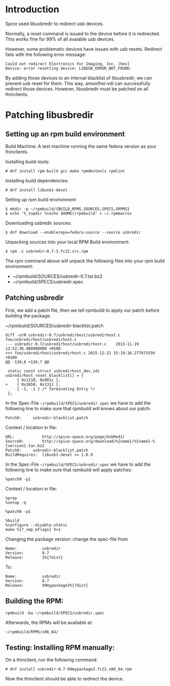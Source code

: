 Introduction
===============
Spice used libusbredir to redirect usb devices.

Normally, a reset command is issued to the device before it is redirected.
This works fine for 99% of all avaiable usb devices.

However, some problematic devices have issues with usb resets. Redirect fails 
with the following error message:
```
Could not redirect Electronics For Imaging, Inc. [hex] 
Device: error resetting device: LIBUSB_ERROR_NOT_FOUND.
```

By adding those devices to an internal blacklist of libusbredir, we can prevent usb reset
for them. This way, amoothei-vdi can successfully redirect those devices. However, libusbredir
must be patched on all thinclients.


Patching libusbredir
======================

Setting up an rpm build environment
-------------------------------------
Build Machine: A test machine running the same fedora version as your thinclients.

Installing build-tools:
```
# dnf install rpm-build gcc make rpmdevtools rpmlint 
```

Installing build dependencies:
```
# dnf install libusb1-devel
```

Setting up rpm build environment
```
$ mkdir -p ~/rpmbuild/{BUILD,RPMS,SOURCES,SPECS,SRPMS}
$ echo '%_topdir %(echo $HOME)/rpmbuild' > ~/.rpmmacros
```

Downloading usbredir sources:
```
$ dnf download --enablerepo=fedora-source --source usbredir
```

Unpacking sources into your local RPM Build environment:
```
$ rpm -i usbredir-0.7-3.fc22.src.rpm
```

The rpm command above will unpack the following files into your rpm build environment:

* ~/rpmbuild/SOURCES/usbredir-0.7.tar.bz2
* ~/rpmbuild/SPECS/usbredir.spec

Patching usbredir
---------------------
First, we add a patch file, then we tell rpmbuild to apply our patch before building the package.

~/rpmbuild/SOURCES/usbredir-blacklist.patch
```
diff -urN usbredir-0.7/usbredirhost/usbredirhost.c foo/usbredirhost/usbredirhost.c
--- usbredir-0.7/usbredirhost/usbredirhost.c	2013-11-19 13:52:36.000000000 +0100
+++ foo/usbredirhost/usbredirhost.c	2015-12-21 15:19:16.277973330 +0100
@@ -139,6 +139,7 @@
 
 static const struct usbredirhost_dev_ids usbredirhost_reset_blacklist[] = {
     { 0x1210, 0x001c },
+    { 0x2650, 0x1311 },
     { -1, -1 } /* Terminating Entry */
 };
``` 

In the Spec-File ```~/rpmbuild/SPECS/usbredir.spec``` we have to add the following line to make sure that rpmbuild will knows about our patch:
```
Patch0:		usbredir-blacklist.patch
```

Context / location in file:
```
URL:            http://spice-space.org/page/UsbRedir
Source0:        http://spice-space.org/download/%{name}/%{name}-%{version}.tar.bz2
Patch0:		usbredir-blacklist.patch
BuildRequires:  libusb1-devel >= 1.0.9
```

In the Spec-File ```~/rpmbuild/SPECS/usbredir.spec``` we have to add the following line to make sure that rpmbuild will apply patches:
```
%patch0 -p1
```


Context / location in file:
```
%prep
%setup -q

%patch0 -p1

%build
%configure --disable-static
make %{?_smp_mflags} V=1
```


Changing the package version: change the spec-file from
```
Name:           usbredir
Version:        0.7
Release:        3%{?dist}
```

To:
```
Name:           usbredir
Version:        0.7
Release:        99mypackage3%{?dist}
```


Building the RPM:
------------------
```
rpmbuild -ba ~/rpmbuild/SPECS/usbredir.spec
```

Afterwards, the RPMs will be available at:
```
~/rpmbuild/RPMS/x86_64/
```


Testing: Installing RPM manually:
------------------------------------
On a thinclient, run the following command:
```
# dnf install usbredir-0.7-99mypackage3.fc22.x86_64.rpm
```

Now the thinclient should be able to redirect the device.















